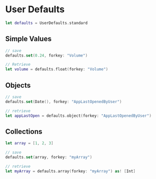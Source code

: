 # User Defaults

```swift
let defaults = UserDefaults.standard
```

## Simple Values

```swift
// save
defaults.set(0.24, forkey: "Volume")

// Retrieve
let volume = defaults.float(forkey: "Volume")
```

## Objects

```swift
// save
defaults.set(Date(), forkey: "AppLastOpenedByUser")

// retrieve
let appLastOpen = defaults.object(forkey: "AppLastOpenedByUser")
```

## Collections

```swift
let array = [1, 2, 3]

// save
defaults.set(array, forkey: "myArray")

// retrieve
let myArray = defaults.array(forkey: "myArray") as! [Int]
```
